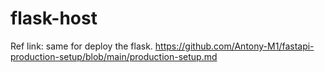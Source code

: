 # flask-host
Ref link:
same for deploy the flask.
https://github.com/Antony-M1/fastapi-production-setup/blob/main/production-setup.md

